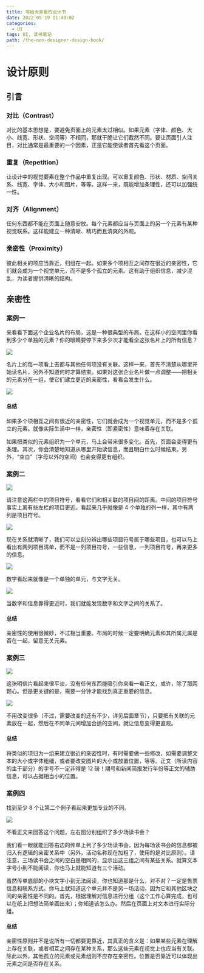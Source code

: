 ```yaml
---
title: 写给大家看的设计书
date: 2022-05-19 11:40:02
categories:
  - UI
tags: UI, 读书笔记
path: /the-non-designer-design-book/
---
```


# 设计原则

## 引言

### 对比（Contrast）

对比的基本思想是，要避免页面上的元素太过相似。如果元素（字体、颜色、大小、线宽、形状、空间等）不相同，那就干脆让它们截然不同。要让页面引人注目，对比通常是最重要的一个因素，正是它能使读者首先看这个页面。

### 重复（Repetition）

让设计中的视觉要素在整个作品中重复出现。可以重复颜色、形状、材质、空间关系、线宽、字体、大小和图片，等等。这样一来，既能增加条理性，还可以加强统一性。

### 对齐（Alignment）

任何东西都不能在页面上随意安放。每个元素都应当与页面上的另一个元素有某种视觉联系。这样能建立一种清晰、精巧而且清爽的外观。

### 亲密性（Proximity）

彼此相关的项应当靠近，归组在一起。如果多个项相互之间存在很近的亲密性，它们就会成为一个视觉单元，而不是多个孤立的元素。这有助于组织信息，减少混乱，为读者提供清晰的结构。

## 亲密性

### 案例一

来看看下面这个企业名片的布局，这是一种很典型的布局。在这样小的空间里你看到多少个单独的元素？你的眼睛要停下来多少次才能看全这张名片上的所有信息？

![](res/2022-05-24-23-48-37.png)

名片上的每一项看上去都与其他任何项没有关联。这样一来，首先不清楚从哪里开始读名片，另外不知道何时才算结束。如果对这张企业名片做一点调整——把相关的元素分在一组，使它们建立更近的亲密性，看看会发生什么。

![](res/2022-05-24-23-51-24.png)

#### 总结

如果多个项相互之间有很近的亲密性，它们就会成为一个视觉单元，而不是多个孤立的元素。就像实际生活中一样，亲密性（即紧密性）意味着存在关联。

如果把类似的元素组织为一个单元，马上会带来很多变化。首先，页面会变得更有条理。其次，你会清楚地知道从哪里开始读信息，而且明白什么时候结束。另外，“空白”（字母以外的空间）也会变得更有组织。

### 案例二

![](res/2022-05-24-23-53-59.png)

请注意这两栏中的项目符号，看看它们和相关联的项目间的距离。中间的项目符号事实上离有些左栏的项目更近。看起来几乎就像是 4 个单独的列一样，其中有两列是项目符号。

![](res/2022-05-24-23-54-55.png)

现在关系就清晰了，我们可以立刻分辨出哪些项目符号属于哪些项目，也可以马上看出有两列项目清单，而不是一列项目符号，一些信息，一列项目符号，再来更多的信息。

![](res/2022-05-24-23-57-22.png)

数字看起来就像是一个单独的单元，与文字无关。

![](res/2022-05-24-23-57-41.png)

当数字和信息靠得更近时，我们就能发现数字和文字之间的关系了。

#### 总结

亲密性的使用很微妙，不过相当重要。布局的时候一定要明确元素和其所属元属是否在一起，留意无关元素。

### 案例三

![](res/2022-05-25-00-00-43.png)

这张明信片看起来很平淡，没有任何东西能吸引你来看一看正文，或许，除了那两颗心。但是更关键的是，需要一分钟才能找到真正重要的信息。

![](res/2022-05-25-00-01-39.png)

不用改变很多（不过，需要改变的还有不少，详见后面章节），只要把有关联的元素放在一起，然后在不同单元间增加合适的空间，就让信息变得更直观。

#### 总结

将类似的项归为一组来建立很近的亲密性时，有时需要做一些修改，如需要调整文本的大小或字体粗细，或者要改变图片的大小或放置位置，等等。正文（所读内容的主干部分）的字号不一定非得是 12 磅！期号和新闻简报发行年份等正文的辅助信息，可以占据相当小的位置。

### 案例四

找到至少 8 个让第二个例子看起来更加专业的不同。

![](res/2022-05-25-00-04-45.png)

不看正文来回答这个问题，左右图分别组织了多少场读书会？

我们看一眼就能回答右边的传单上列了多少场读书会，因为每场读书会的信息都被归入有逻辑的亲密关系中（另外，活动名称现在加粗了，使用的是对比原则）。请注意，三场读书会之间的空白是相同的，显示出这三组之间有某些关系。就算文本字号小到不能阅读，你也马上就能知道有三个活动。

虽然传单底部的小块文字小到无法阅读，你也知道那是什么，对不对？一定是售票信息和联系方式。你马上就知道这个单元并不是另一场活动，因为它和其他区块之间的亲密性是不同的。首先，根据理解对信息进行分组（这个工作心算完成，也可以在纸上把想法简单画出来）；你知道该怎么办。然后在页面上对文本进行实际分组。

#### 总结

亲密性原则并不是说所有一切都要更靠近，其真正的含义是：如果某些元素在理解上存在关联，或者相互之间存在某种关系，那么这些元素在视觉上也应当有关联。除此以外，其他孤立的元素或元素组则不应存在亲密性。位置是否靠近可以体现出元素之间是否存在关系。
